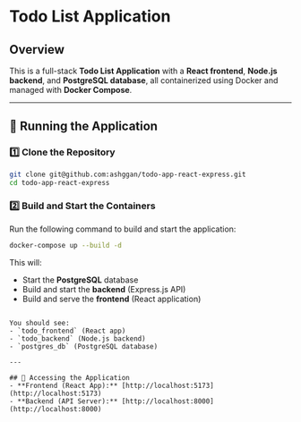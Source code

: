 # Todo List Application

## Overview
This is a full-stack **Todo List Application** with a **React frontend**, **Node.js backend**, and **PostgreSQL database**, all containerized using Docker and managed with **Docker Compose**.

---


## 🚀 Running the Application
### 1️⃣ Clone the Repository
```sh
git clone git@github.com:ashggan/todo-app-react-express.git
cd todo-app-react-express
```

### 2️⃣ Build and Start the Containers
Run the following command to build and start the application:
```sh
docker-compose up --build -d
```
This will:
- Start the **PostgreSQL** database
- Build and start the **backend** (Express.js API)
- Build and serve the **frontend** (React application)

 
```

You should see:
- `todo_frontend` (React app)
- `todo_backend` (Node.js backend)
- `postgres_db` (PostgreSQL database)

---

## 📌 Accessing the Application
- **Frontend (React App):** [http://localhost:5173](http://localhost:5173)
- **Backend (API Server):** [http://localhost:8000](http://localhost:8000)
 
 







